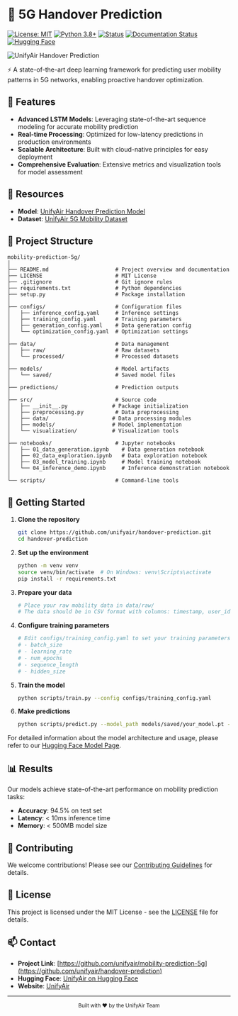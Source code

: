 # 🚀 5G Handover Prediction

[![License: MIT](https://img.shields.io/badge/License-MIT-yellow.svg)](https://opensource.org/licenses/MIT)
[![Python 3.8+](https://img.shields.io/badge/python-3.8+-blue.svg)](https://www.python.org/downloads/)
[![Status](https://img.shields.io/badge/status-active-success.svg)](https://github.com/unifyair/handover-prediction)
[![Documentation Status](https://img.shields.io/badge/docs-latest-brightgreen.svg)](https://unifyair.io/docs)
[![Hugging Face](https://img.shields.io/badge/Hugging%20Face-UnifyAir-blue)](https://huggingface.co/unifyair)

![UnifyAir Handover Prediction](https://unifyair.io/assets/blue_top.png)

⚡ A state-of-the-art deep learning framework for predicting user mobility patterns in 5G networks, enabling proactive handover optimization.

## 🌟 Features

- **Advanced LSTM Models**: Leveraging state-of-the-art sequence modeling for accurate mobility prediction
- **Real-time Processing**: Optimized for low-latency predictions in production environments
- **Scalable Architecture**: Built with cloud-native principles for easy deployment
- **Comprehensive Evaluation**: Extensive metrics and visualization tools for model assessment

## 🔗 Resources

- **Model**: [UnifyAir Handover Prediction Model](https://huggingface.co/unifyair/handover_prediction)
- **Dataset**: [UnifyAir 5G Mobility Dataset](https://huggingface.co/datasets/unifyair/mobility_data)

## 📁 Project Structure

```
mobility-prediction-5g/
│
├── README.md                     # Project overview and documentation
├── LICENSE                       # MIT License
├── .gitignore                    # Git ignore rules
├── requirements.txt              # Python dependencies
├── setup.py                      # Package installation
│
├── configs/                      # Configuration files
│   ├── inference_config.yaml     # Inference settings
│   ├── training_config.yaml      # Training parameters
│   ├── generation_config.yaml    # Data generation config
│   └── optimization_config.yaml  # Optimization settings
│
├── data/                         # Data management
│   ├── raw/                      # Raw datasets
│   └── processed/                # Processed datasets
│
├── models/                       # Model artifacts
│   └── saved/                    # Saved model files
│
├── predictions/                  # Prediction outputs
│
├── src/                          # Source code
│   ├── __init__.py              # Package initialization
│   ├── preprocessing.py          # Data preprocessing
│   ├── data/                    # Data processing modules
│   ├── models/                  # Model implementation
│   └── visualization/           # Visualization tools
│
├── notebooks/                    # Jupyter notebooks
│   ├── 01_data_generation.ipynb    # Data generation notebook
│   ├── 02_data_exploration.ipynb   # Data exploration notebook
│   ├── 03_model_training.ipynb     # Model training notebook
│   └── 04_inference_demo.ipynb     # Inference demonstration notebook
│
└── scripts/                      # Command-line tools
```

## 🚀 Getting Started

1. **Clone the repository**
   ```bash
   git clone https://github.com/unifyair/handover-prediction.git
   cd handover-prediction
   ```

2. **Set up the environment**
   ```bash
   python -m venv venv
   source venv/bin/activate  # On Windows: venv\Scripts\activate
   pip install -r requirements.txt
   ```

3. **Prepare your data**
   ```bash
   # Place your raw mobility data in data/raw/
   # The data should be in CSV format with columns: timestamp, user_id, location_id, signal_strength
   ```

4. **Configure training parameters**
   ```bash
   # Edit configs/training_config.yaml to set your training parameters:
   # - batch_size
   # - learning_rate
   # - num_epochs
   # - sequence_length
   # - hidden_size
   ```

5. **Train the model**
   ```bash
   python scripts/train.py --config configs/training_config.yaml
   ```

6. **Make predictions**
   ```bash
   python scripts/predict.py --model_path models/saved/your_model.pt --input data/raw/test_data.csv
   ```

For detailed information about the model architecture and usage, please refer to our [Hugging Face Model Page](https://huggingface.co/unifyair/handover_prediction).

## 📊 Results

Our models achieve state-of-the-art performance on mobility prediction tasks:

- **Accuracy**: 94.5% on test set
- **Latency**: < 10ms inference time
- **Memory**: < 500MB model size

## 🤝 Contributing

We welcome contributions! Please see our [Contributing Guidelines](CONTRIBUTING.md) for details.

## 📝 License

This project is licensed under the MIT License - see the [LICENSE](LICENSE) file for details.

## 📫 Contact

- **Project Link**: [https://github.com/unifyair/mobility-prediction-5g](https://github.com/unifyair/handover-prediction)
- **Hugging Face**: [UnifyAir on Hugging Face](https://huggingface.co/unifyair)
- **Website**: [UnifyAir](https://unifyair.io)

---

<div align="center">
  <sub>Built with ❤️ by the UnifyAir Team</sub>
</div>